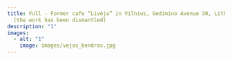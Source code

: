 ```yaml
---
title: Full - Former cafe “Livėja” in Vilnius, Gedimino Avenue 30, Lithuania
  (the work has been dismantled)
description: "1"
images:
  - alt: "1"
    image: images/vejas_bendras.jpg
---
```

